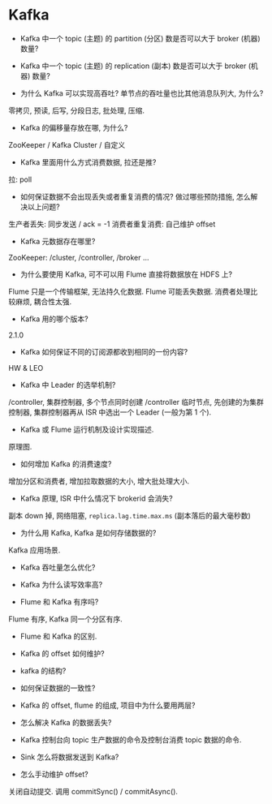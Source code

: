 
# Kafka

- Kafka 中一个 topic (主题) 的 partition (分区) 数是否可以大于 broker (机器) 数量?

- Kafka 中一个 topic (主题) 的 replication (副本) 数是否可以大于 broker (机器) 数量?

- 为什么 Kafka 可以实现高吞吐? 单节点的吞吐量也比其他消息队列大, 为什么?

零拷贝, 预读, 后写, 分段日志, 批处理, 压缩.

- Kafka 的偏移量存放在哪, 为什么?

ZooKeeper / Kafka Cluster / 自定义

- Kafka 里面用什么方式消费数据, 拉还是推?

拉: poll

- 如何保证数据不会出现丢失或者重复消费的情况? 做过哪些预防措施, 怎么解决以上问题?

生产者丢失: 同步发送 / ack = -1
消费者重复消费: 自己维护 offset

- Kafka 元数据存在哪里?

ZooKeeper: /cluster, /controller, /broker ...

- 为什么要使用 Kafka, 可不可以用 Flume 直接将数据放在 HDFS 上?

Flume 只是一个传输框架, 无法持久化数据. Flume 可能丢失数据. 消费者处理比较麻烦, 耦合性太强.

- Kafka 用的哪个版本?

2.1.0

- Kafka 如何保证不同的订阅源都收到相同的一份内容?

HW & LEO

- Kafka 中 Leader 的选举机制?

/controller, 集群控制器, 多个节点同时创建 /controller 临时节点, 先创建的为集群控制器, 集群控制器再从 ISR 中选出一个 Leader (一般为第 1 个).

- Kafka 或 Flume 运行机制及设计实现描述.

原理图.

- 如何增加 Kafka 的消费速度?

增加分区和消费者, 增加拉取数据的大小, 增大批处理大小.

- Kafka 原理, ISR 中什么情况下 brokerid 会消失?

副本 down 掉, 网络阻塞, `replica.lag.time.max.ms` (副本落后的最大毫秒数)

- 为什么用 Kafka, Kafka 是如何存储数据的?

Kafka 应用场景.

- Kafka 吞吐量怎么优化?

- Kafka 为什么读写效率高?

- Flume 和 Kafka 有序吗?

Flume 有序, Kafka 同一个分区有序.

- Flume 和 Kafka 的区别.

- Kafka 的 offset 如何维护?

- kafka 的结构?

- 如何保证数据的一致性?

- Kafka 的 offset, flume 的组成, 项目中为什么要用两层?

- 怎么解决 Kafka 的数据丢失?

- Kafka 控制台向 topic 生产数据的命令及控制台消费 topic 数据的命令.

- Sink 怎么将数据发送到 Kafka?

- 怎么手动维护 offset?

关闭自动提交. 调用 commitSync() / commitAsync().

